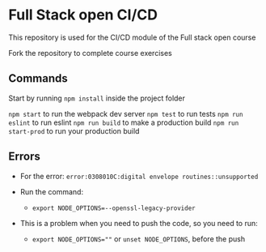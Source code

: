 # Full Stack open CI/CD

This repository is used for the CI/CD module of the Full stack open course

Fork the repository to complete course exercises

## Commands

Start by running `npm install` inside the project folder

`npm start` to run the webpack dev server
`npm test` to run tests
`npm run eslint` to run eslint
`npm run build` to make a production build
`npm run start-prod` to run your production build

## Errors

- For the error: `error:0308010C:digital envelope routines::unsupported`
- Run the command:
  - `export NODE_OPTIONS=--openssl-legacy-provider`

- This is a problem when you need to push the code, so you need to run:
  - `export NODE_OPTIONS=""` or `unset NODE_OPTIONS`, before the push